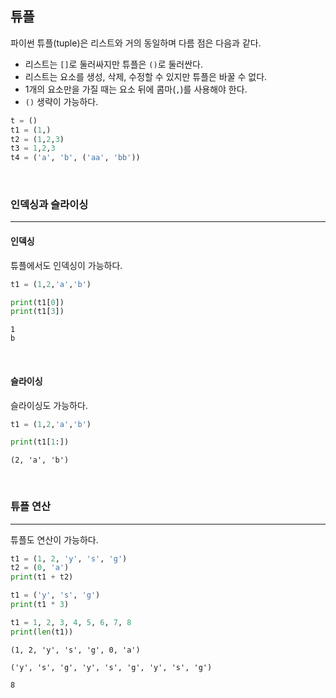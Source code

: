 
## 튜플

파이썬 튜플(tuple)은 리스트와 거의 동일하며 다름 점은 다음과 같다.
- 리스트는 `[]`로 둘러싸지만 튜플은 `()`로 둘러싼다.
- 리스트는 요소를 생성, 삭제, 수정할 수 있지만 튜플은 바꿀 수 없다.
- 1개의 요소만을 가질 때는 요소 뒤에 콤마(`,`)를 사용해야 한다.
- `()` 생략이 가능하다.

```python
t = ()
t1 = (1,)
t2 = (1,2,3)
t3 = 1,2,3
t4 = ('a', 'b', ('aa', 'bb'))
```

<br>

### 인덱싱과 슬라이싱
---

#### 인덱싱

튜플에서도 인덱싱이 가능하다.

```python
t1 = (1,2,'a','b')

print(t1[0])
print(t1[3])
```

```text
1
b
```

<br>

#### 슬라이싱

슬라이싱도 가능하다.

```python
t1 = (1,2,'a','b')

print(t1[1:])
```

```text
(2, 'a', 'b')
```

<br>

### 튜플 연산
---

튜플도 연산이 가능하다.

```python
t1 = (1, 2, 'y', 's', 'g')
t2 = (0, 'a')
print(t1 + t2)

t1 = ('y', 's', 'g')
print(t1 * 3)

t1 = 1, 2, 3, 4, 5, 6, 7, 8
print(len(t1))
```
```text
(1, 2, 'y', 's', 'g', 0, 'a')

('y', 's', 'g', 'y', 's', 'g', 'y', 's', 'g')

8
```
